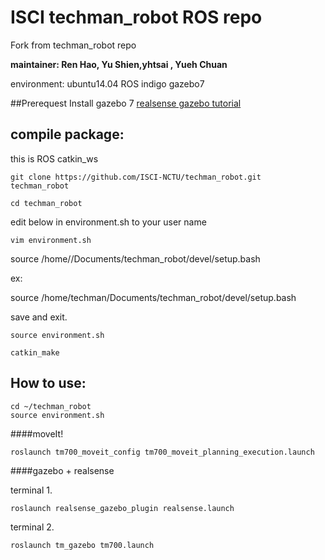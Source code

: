 # ISCI techman_robot ROS repo

Fork from techman_robot repo

**maintainer: Ren Hao, Yu Shien,yhtsai , Yueh Chuan**

environment: ubuntu14.04 ROS indigo gazebo7

##Prerequest
Install gazebo 7 
[realsense gazebo tutorial](https://paper.dropbox.com/doc/realsense-gazebo-DzoV2B9uNwcnfQbYvvvgL)


## compile package:

this is ROS catkin_ws 

```
git clone https://github.com/ISCI-NCTU/techman_robot.git  techman_robot

cd techman_robot
```

edit below in environment.sh to your user name

```cmake=
vim environment.sh
```
source /home/<YOUR-USER-NAME>/Documents/techman_robot/devel/setup.bash

ex:

source /home/techman/Documents/techman_robot/devel/setup.bash

save and exit.

```
source environment.sh 

catkin_make
```

## How to use:

```cmake=
cd ~/techman_robot
source environment.sh
```

####moveIt!

```
roslaunch tm700_moveit_config tm700_moveit_planning_execution.launch
```

####gazebo + realsense

terminal 1.
```
roslaunch realsense_gazebo_plugin realsense.launch
```
terminal 2.
```
roslaunch tm_gazebo tm700.launch
```




